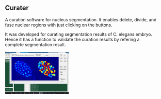 ## Curater

A curation software for nucleus segmentation.
It enables delete, divide, and fuse nuclear regions with just clicking on the buttons.

It was developed for curating segmentation results of C. elegans embryo. Hence it has a function to validate the curation results by refering a complete segmentation result.

<img height="140px" src="/Pictures/Curater1.jpg">
